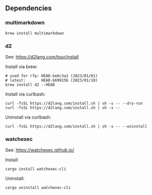 ## Dependencies

### multimarkdown

    brew install multimarkdown

### d2

See: https://d2lang.com/tour/install

Install via brew:

    # used for rfp: HEAD-be6c3a1 (2023/01/01)
    # latest:       HEAD-b69915b (2023/01/18)
    brew install d2 --HEAD

Install via curlbash:

    curl -fsSL https://d2lang.com/install.sh | sh -s -- --dry-run
    curl -fsSL https://d2lang.com/install.sh | sh -s --

Uninstall via curlbash:

    curl -fsSL https://d2lang.com/install.sh | sh -s -- --uninstall

### watchexec

See: https://watchexec.github.io/

Install:

    cargo install watchexec-cli

Uninstall:

    cargo uninstall watchexec-cli
